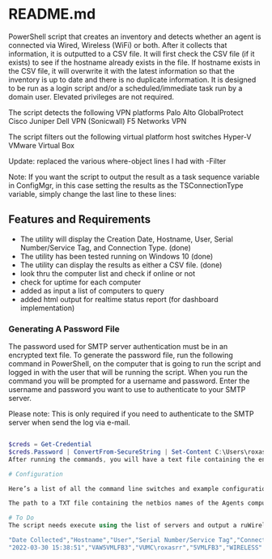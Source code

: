# README.md
PowerShell script that creates an inventory and detects whether an agent is  connected via Wired, Wireless (WiFi) or both.
After it collects that information, it is outputted to a CSV file. It will first check the CSV file (if it exists) to see if the hostname already exists in the file. 
If hostname exists in the CSV file, it will overwrite it with the latest information so that the inventory is up to date and there is no duplicate information.
It is designed to be run as a login script and/or a scheduled/immediate task run by a domain user. Elevated privileges are not required.

The script detects the following VPN platforms
Palo Alto GlobalProtect
Cisco
Juniper
Dell VPN (Sonicwall)
F5 Networks VPN 

The script filters out the following virtual platform host switches
Hyper-V
VMware
Virtual Box

Update:  replaced the various where-object lines I had with -Filter

Note: If you want the script to output the result as a task sequence variable in ConfigMgr, in this case setting the results as the TSConnectionType variable, simply change the last line to these lines:

## Features and Requirements

* The utility will display the Creation Date,  Hostname, User, Serial Number/Service Tag, and Connection Type. (done)
* The utility has been tested running on Windows 10 (done)
* The utility can display the results as either a CSV file. (done) 
* look thru the computer list and check if online or not
* check for uptime for each computer
* added as input a list of computers to query
* added html output for realtime status report (for dashboard implementation)

### Generating A Password File

The password used for SMTP server authentication must be in an encrypted text file. To generate the password file, run the following command in PowerShell, on the computer that is going to run the script and logged in with the user that will be running the script. When you run the command you will be prompted for a username and password. Enter the username and password you want to use to authenticate to your SMTP server.

Please note: This is only required if you need to authenticate to the SMTP server when send the log via e-mail.

``` powershell

$creds = Get-Credential
$creds.Password | ConvertFrom-SecureString | Set-Content C:\Users\roxasrr\code\detectConnect\ps-script-pwd.txt
After running the commands, you will have a text file containing the encrypted password. When configuring the -Pwd switch enter the path and file name of this file.

# Configuration

Here’s a list of all the command line switches and example configurations.

The path to a TXT file containing the netbios names of the Agents computers you wish to check.

# To Do
The script needs execute using the list of servers and output a ruWirelss.csv file. That contains the the following info:

"Date Collected","Hostname","User","Serial Number/Service Tag","Connection Type"
"2022-03-30 15:38:51","VAW5VMLFB3","VUMC\roxasrr","5VMLFB3","WIRELESS"

